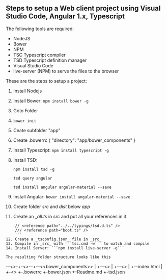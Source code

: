 ## Steps to setup a Web client project using Visual Studio Code, Angular 1.x, Typescript   

The following tools are required:
* NodeJS
* Bower
* NPM
* TSC Typescript compiler
* TSD Typescript definition manager
* Visual Studio Code
* live-server (NPM) to serve the files to the browser


These are the steps to setup a project:

1. Install Nodejs
2. Install Bower: ```npm install bower -g```
3. Goto Folder <myproject>
4. ```bower init```
5. Ceate subfolder "app"
6. Create .bowerrc
        {
            "directory": "app/bower_components"
        }
7. Install Typescript: ```npm install typescript -g```
8. Install TSD: 

    ```npm install tsd -g```

    ```tsd query angular```
    
    ```tsd install angular angular-material --save```
9. Install Angular: ```bower install angular-material --save```
10. Create folder _src_ and _dist_ below _app_
11. Create an __all.ts_ in _src_ and put all your references in it
```
    // <reference path="../../typings/tsd.d.ts" />
    /// <reference path="boot.ts" />
    ```
12. Create a _tsconfig.json_ file in _src_
13. Compile in _src_ with ```tsc.cmd -w``` to watch and compile
14. Install Server: ```npm install live-server -g```

The resulting folder structure looks like this
```
--<<myproject>>-+-<<app>>--+--<<bower_components>>
            |              +--<<dist>>
            |              +--<<src>>
            |              +--index.html
            |
            +-<<typings>>
            +-.bowerrc
            +-bower.json
            +-Readme.md
            +-tsd.json
```
    

        
    